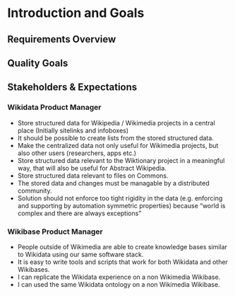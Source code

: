 # Introduction and Goals

## Requirements Overview

## Quality Goals

## Stakeholders & Expectations

### Wikidata Product Manager

- Store structured data for Wikipedia / Wikimedia projects in a central place (Initially sitelinks and infoboxes)
- It should be possible to create lists from the stored structured data.
- Make the centralized data not only useful for Wikimedia projects, but also other users (researchers, apps etc.)
- Store structured data relevant to the Wiktionary project in a meaningful way, that will also be useful for Abstract Wikipedia.
- Store structured data relevant to files on Commons.
- The stored data and changes must be managable by a distributed community.
- Solution should not enforce too tight rigidity in the data (e.g. enforcing and supporting by automation symmetric properties) because “world is complex and there are always exceptions”

### Wikibase Product Manager

- People outside of Wikimedia are able to create knowledge bases similar to Wikidata using our same software stack.
- It is easy to write tools and scripts that work for both Wikidata and other Wikibases.
- I can replicate the Wikidata experience on a non Wikimedia Wikibase.
- I can used the same Wikidata ontology on a non Wikimedia Wikibase.

